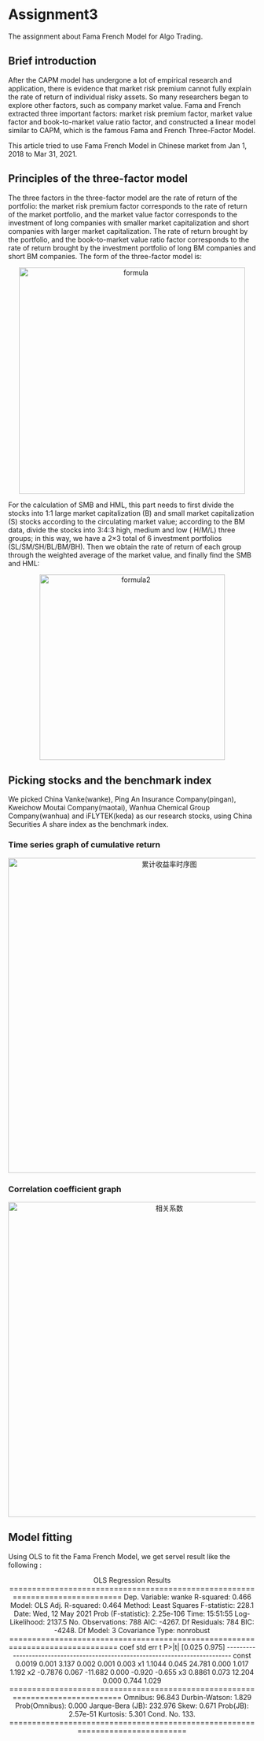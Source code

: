 # Assignment3
The assignment about Fama French Model for Algo Trading.
## Brief introduction
After the CAPM model has undergone a lot of empirical research and application, there is evidence that market risk premium cannot fully explain the rate of return of 
individual risky assets. So many researchers began to explore other factors, such as company market value. Fama and French extracted three important factors: market 
risk premium factor, market value factor and book-to-market value ratio factor, and constructed a linear model similar to CAPM, which is the famous  Fama and French Three-Factor Model. 

This article tried to use Fama French Model in Chinese market from Jan 1, 2018 to Mar 31, 2021.
## Principles of the three-factor model
The three factors in the three-factor model are the rate of return of the portfolio: the market risk premium factor corresponds to the rate of return of the market portfolio,
and the market value factor corresponds to the investment of long companies with smaller market capitalization and short companies with larger market capitalization. 
The rate of return brought by the portfolio, and the book-to-market value ratio factor corresponds to the rate of return brought by the investment portfolio of 
long BM companies and short BM companies. The form of the three-factor model is: 

<div align=center><img width="460" alt="formula" src="https://user-images.githubusercontent.com/78734848/117966796-eaa25a80-b356-11eb-9fbc-113f93db9ac3.png"><div align=left>

For the calculation of SMB and HML, this part needs to first divide the stocks into 1:1 large market capitalization (B) and small market capitalization (S) stocks according to the circulating market value; according to the BM data, divide the stocks into 3:4:3 high, medium and low ( H/M/L) three groups; in this way, we have a 2×3 total of 6 investment portfolios (SL/SM/SH/BL/BM/BH). Then we obtain the rate of return of each group through the weighted average of the market value, and finally find the SMB and HML: 

<div align=center><img width="377" alt="formula2" src="https://user-images.githubusercontent.com/78734848/117967183-584e8680-b357-11eb-9935-52e5e27ea49b.png"><div align=left>


## Picking stocks and the benchmark index 
We picked China Vanke(wanke), Ping An Insurance Company(pingan), Kweichow Moutai Company(maotai), Wanhua Chemical Group Company(wanhua) and iFLYTEK(keda) as our research stocks,
using China Securities A share index as the benchmark index.

### Time series graph of cumulative return
<div align=center><img width="640" alt="累计收益率时序图" src="https://user-images.githubusercontent.com/78734848/117968966-61405780-b359-11eb-9af9-9896e1c54900.png"><div align=left>

### Correlation coefficient graph
<div align=center><img width="640" alt="相关系数" src="https://user-images.githubusercontent.com/78734848/117969120-9a78c780-b359-11eb-83a5-9dda2e05b5f9.png"><div align=left>

## Model fitting 
Using OLS to fit the Fama French Model, we get servel result like the following :
<div align=center>
                            OLS Regression Results                            
==============================================================================
Dep. Variable:                  wanke   R-squared:                       0.466
Model:                            OLS   Adj. R-squared:                  0.464
Method:                 Least Squares   F-statistic:                     228.1
Date:                Wed, 12 May 2021   Prob (F-statistic):          2.25e-106
Time:                        15:51:55   Log-Likelihood:                 2137.5
No. Observations:                 788   AIC:                            -4267.
Df Residuals:                     784   BIC:                            -4248.
Df Model:                           3                                         
Covariance Type:            nonrobust                                         
==============================================================================
                 coef    std err          t      P>|t|      [0.025      0.975]
------------------------------------------------------------------------------
const          0.0019      0.001      3.137      0.002       0.001       0.003
x1             1.1044      0.045     24.781      0.000       1.017       1.192
x2            -0.7876      0.067    -11.682      0.000      -0.920      -0.655
x3             0.8861      0.073     12.204      0.000       0.744       1.029
==============================================================================
Omnibus:                       96.843   Durbin-Watson:                   1.829
Prob(Omnibus):                  0.000   Jarque-Bera (JB):              232.976
Skew:                           0.671   Prob(JB):                     2.57e-51
Kurtosis:                       5.301   Cond. No.                         133.
==============================================================================
<div align=left>
